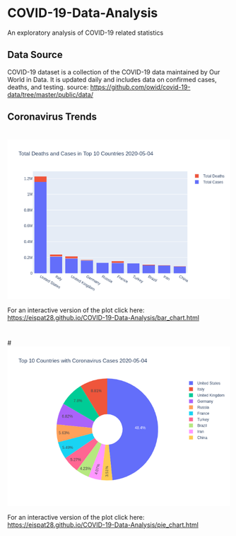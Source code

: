 # COVID-19-Data-Analysis
An exploratory analysis of COVID-19 related statistics

## Data Source
COVID-19 dataset is a collection of the COVID-19 data maintained by Our World in Data. 
It is updated daily and includes data on confirmed cases, deaths, and testing.
source: https://github.com/owid/covid-19-data/tree/master/public/data/

## Coronavirus Trends
#
![alt text](bar_chart.png)

For an interactive version of the plot click here: https://eispat28.github.io/COVID-19-Data-Analysis/bar_chart.html
#
#![alt text](pie_chart.png)

For an interactive version of the plot click here: https://eispat28.github.io/COVID-19-Data-Analysis/pie_chart.html

